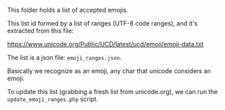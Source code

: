 This folder holds a list of accepted emojis.

This list id formed by a list of ranges (UTF-8 code ranges), and it's extracted from this file:

https://www.unicode.org/Public/UCD/latest/ucd/emoji/emoji-data.txt

The list is a json file: `emoji_ranges.json`.

Basically we recognize as an emoji, any char that unicode considers an emoji.

To update this list (grabbing a fresh list from unicode.org), we can run the `update_emoji_ranges.php` script.